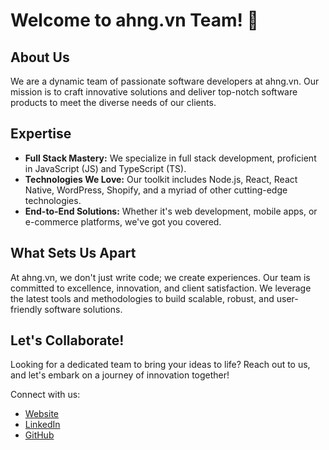 # Welcome to ahng.vn Team! 🚀

## About Us
We are a dynamic team of passionate software developers at ahng.vn. Our mission is to craft innovative solutions and deliver top-notch software products to meet the diverse needs of our clients.

## Expertise
- **Full Stack Mastery:** We specialize in full stack development, proficient in JavaScript (JS) and TypeScript (TS).
- **Technologies We Love:** Our toolkit includes Node.js, React, React Native, WordPress, Shopify, and a myriad of other cutting-edge technologies.
- **End-to-End Solutions:** Whether it's web development, mobile apps, or e-commerce platforms, we've got you covered.
  
## What Sets Us Apart
At ahng.vn, we don't just write code; we create experiences. Our team is committed to excellence, innovation, and client satisfaction. We leverage the latest tools and methodologies to build scalable, robust, and user-friendly software solutions.

## Let's Collaborate!
Looking for a dedicated team to bring your ideas to life? Reach out to us, and let's embark on a journey of innovation together!

Connect with us:
- [Website](https://ahng.vn)
- [LinkedIn](https://www.linkedin.com/company/ahng-vn/)
- [GitHub](https://github.com/ahng-vn)

